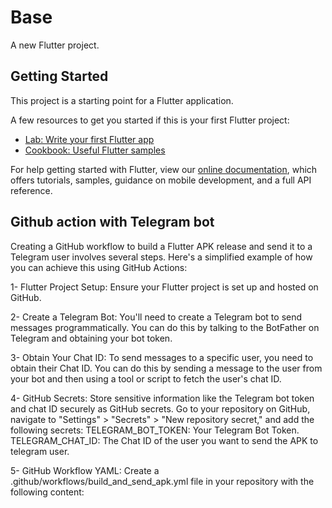# Base

A new Flutter project.

## Getting Started

This project is a starting point for a Flutter application.

A few resources to get you started if this is your first Flutter project:

- [Lab: Write your first Flutter app](https://flutter.dev/docs/get-started/codelab)
- [Cookbook: Useful Flutter samples](https://flutter.dev/docs/cookbook)

For help getting started with Flutter, view our
[online documentation](https://flutter.dev/docs), which offers tutorials,
samples, guidance on mobile development, and a full API reference.


## Github action with Telegram bot

Creating a GitHub workflow to build a Flutter APK release and send it to a Telegram user involves several steps. Here's a simplified example of how you can achieve this using GitHub Actions:

1- Flutter Project Setup: Ensure your Flutter project is set up and hosted on GitHub.

2- Create a Telegram Bot: You'll need to create a Telegram bot to send messages programmatically. You can do this by talking to the BotFather on Telegram and obtaining your bot token.

3- Obtain Your Chat ID: To send messages to a specific user, you need to obtain their Chat ID. You can do this by sending a message to the user from your bot and then using a tool or script to fetch the user's chat ID.

4- GitHub Secrets: Store sensitive information like the Telegram bot token and chat ID securely as GitHub secrets. Go to your repository on GitHub, navigate to "Settings" > "Secrets" > "New repository secret," and add the following secrets:
TELEGRAM_BOT_TOKEN: Your Telegram Bot Token.
TELEGRAM_CHAT_ID: The Chat ID of the user you want to send the APK to telegram user.

5- GitHub Workflow YAML: Create a .github/workflows/build_and_send_apk.yml file in your repository with the following content:


